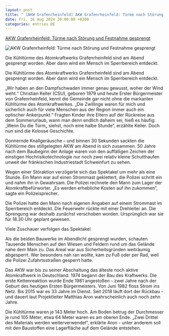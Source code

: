 ```yaml
---
layout: post
title: " [AKW Grafenrheinfeld] AKW Grafenrheinfeld: Türme nach Störung und Festnahme gesprengt"
date: Fri, 16 Aug 2024 20:00:00 +0200
categories: entries DE
---
```

[AKW Grafenrheinfeld: Türme nach Störung und Festnahme gesprengt](https://www.rheinpfalz.de/lokal/pfalz-ticker_artikel,-akw-grafenrheinfeld-t%C3%BCrme-nach-st%C3%B6rung-und-festnahme-gesprengt-_arid,5682004.html)

![AKW Grafenrheinfeld: Türme nach Störung und Festnahme gesprengt](https://www.rheinpfalz.de/cms_media/module_img/13116/6558051_2_facebookSM_5fb220004a39bdea.webp)

Die Kühltürme des Atomkraftwerks Grafenrheinfeld sind am Abend gesprengt worden. Aber dann wird ein Mensch im Sperrbereich entdeckt.

Die Kühltürme des Atomkraftwerks Grafenrheinfeld sind am Abend gesprengt worden. Aber dann wird ein Mensch im Sperrbereich entdeckt.

„Wir haben an den Dampfschwaden immer genau gewusst, woher der Wind weht.“ Christian Keller (CSU), geboren 1979 und heute Erster Bürgermeister von Grafenrheinfeld, kennt die Gemeinde gar nicht ohne die markanten Kühltürme des Atomkraftwerkes. „Die Zwillinge waren für mich und sicherlich auch für viele Menschen aus der Region immer auch ein optischer Ankerpunkt.“ Fragten Kinder ihre Eltern auf der Rückreise aus dem Sommerurlaub, wann man denn endlich daheim sei, hieß es häufig: „Wenn Du die Türm„ siehst, noch eine halbe Stunde“, erzählte Keller. Doch nun sind die Kolosse Geschichte.

Donnernde Knallgeräusche – und binnen 30 Sekunden sackten die Kühltürme des stillgelegten AKW am Abend in sich zusammen. 50 Jahre nach dem Baubeginn der Anlage waren von den auffälligen Zeichen der einstigen Hochrisikotechnologie nur noch zwei relativ kleine Schutthaufen unweit der fränkischen Industriestadt Schweinfurt zu sehen.

Wegen einer Störaktion verzögerte sich das Spektakel um mehr als eine Stunde. Ein Mann war auf einen Strommast geklettert, die Polizei schritt ein und nahm ihn in Gewahrsam. Die Polizei rechnete den Mann zum Lager der Atomkraftbefürworter. „Es werden erhebliche Kosten auf ihn zukommen“, sagte ein Polizeisprecher.

Die Polizei hatte den Mann nach eigenen Angaben auf einem Strommast im Sperrbereich entdeckt. Die Feuerwehr rückte mit einer Drehleiter an. Die Sprengung war deshalb zunächst verschoben worden. Ursprünglich war sie für 18.30 Uhr geplant gewesen.

Viele Zuschauer verfolgen das Spektakel

Als die beiden Bauwerke im Abendlicht gesprengt wurden, schauten Tausende Menschen auf den Wiesen und Feldern rund um das Gelände nahe dem Main zu. Das Areal war aus Sicherheitsgründen weiträumig abgesperrt. Wer besonders nah ran wollte, kam zu Fuß oder per Rad, weil die Polizei Zufahrtsstraßen gesperrt hatte.

Das AKW war bis zu seiner Abschaltung das älteste noch aktive Atomkraftwerk in Deutschland. 1974 begann der Bau des Kraftwerks. Die erste Kettenreaktion wurde Ende 1981 angestoßen - zwei Jahre nach der Geburt des heutigen Ersten Bürgermeisters. Von Juni 1982 floss Strom ins Netz. Bis 2015 war es 33 Jahre im Dienst. Seit 2018 läuft dort der Rückbau - und dauert laut Projektleiter Matthias Aron wahrscheinlich auch noch zehn Jahre.

Die Kühltürme waren je 143 Meter hoch. Am Boden betrug der Durchmesser je rund 105 Meter, etwa 64 Meter waren es am oberen Ende. „Zwei Drittel des Materials werden weiterverwendet“, erklärte Aron - unter anderem soll mit den Baustoffen eine Lagerfläche auf dem Gelände entstehen.

